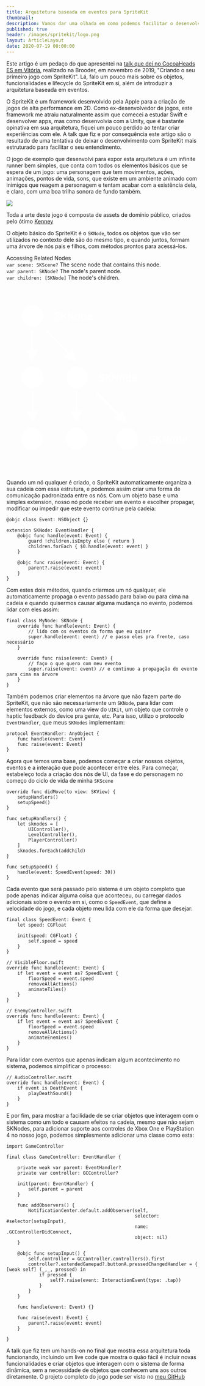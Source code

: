 ```yaml
---
title: Arquitetura baseada em eventos para SpriteKit
thumbnail: 
description: Vamos dar uma olhada em como podemos facilitar o desenvolvimento de apps com SpriteKit
published: true
header: /images/spritekit/logo.png
layout: ArticleLayout
date: 2020-07-19 00:00:00
---
```


Este artigo é um pedaço do que apresentei na [talk que dei no CocoaHeads ES em Vitória](https://www.youtube.com/watch?v=69lGgGLGoJQ), realizado na Brooder, em novembro de 2019, "Criando o seu primeiro jogo com SpriteKit". Lá, falo um pouco mais sobre os objetos, funcionalidades e lifecycle do SpriteKit em si, além de introduzir a arquitetura baseada em eventos.

O SpriteKit é um framework desenvolvido pela Apple para a criação de jogos de alta performance em 2D. Como ex-desenvolvedor de jogos, este framework me atraiu naturalmente assim que comecei a estudar Swift e desenvolver apps, mas como desenvolvia com a Unity, que é bastante opinativa em sua arquitetura, fiquei um pouco perdido ao tentar criar experiências com ele. A talk que fiz e por consequência este artigo são o resultado de uma tentativa de deixar o desenvolvimento com SpriteKit mais estruturado para facilitar o seu entendimento.

O jogo de exemplo que desenvolvi para expor esta arquitetura é um infinite runner bem simples, que conta com todos os elementos básicos que se espera de um jogo: uma personagem que tem movimentos, ações, animações, pontos de vida, sons, que existe em um ambiente animado com inimigos que reagem a personagem e tentam acabar com a existência dela, e claro, com uma boa trilha sonora de fundo também.

![](/images/spritekit/game.jpeg)
<p class="center muted caption">Toda a arte deste jogo é composta de assets de domínio público, criados pelo ótimo <a href="https://kenney.nl">Kenney</a></p>

O objeto básico do SpriteKit é o `SKNode`, todos os objetos que vão ser utilizados no contexto dele são do mesmo tipo, e quando juntos, formam uma árvore de nós pais e filhos, com métodos prontos para acessá-los.

<div class="appledoc">
    <div class="left-col">
        Accessing Related Nodes
    </div>
    <div class="right-col">
        <div class="var">
            <code>var <span class="blue">scene</span>: SKScene?</code>
            <span class="description">The scene node that contains this node.</span>
        </div>
        <div class="var">
            <code>var <span class="blue">parent</span>: SKNode?</code>
            <span class="description">The node's parent node.</span>
        </div>
        <div class="var">
            <code>var <span class="blue">children</span>: [SKNode]</code>
            <span class="description">The node's children.</span>
        </div>
    </div>
</div>

<svg viewBox="0 0 709 709" version="1.1" xmlns="http://www.w3.org/2000/svg" xmlns:xlink="http://www.w3.org/1999/xlink">
    <!-- Generator: Sketch 53.2 (72643) - https://sketchapp.com -->
    <title>Artboard</title>
    <desc>Created with Sketch.</desc>
    <g id="Artboard" stroke="none" stroke-width="1" fill="none" fill-rule="evenodd">
        <g id="Group" transform="translate(54.000000, 89.000000)" fill="#FFFFFF">
            <circle id="Oval-Copy-2" cx="42" cy="40" r="40"></circle>
            <circle id="Oval-Copy-3" cx="42" cy="266" r="40"></circle>
            <circle id="Oval-Copy-4" cx="206" cy="266" r="40"></circle>
            <path id="Line-2" d="M171.248424,178.905278 L94.1715729,101.828427 L91.3431458,99 L97,93.3431458 L99.8284271,96.1715729 L176.905278,173.248424 L189.6332,160.520502 L205.18955,207.18955 L158.520502,191.6332 L171.248424,178.905278 Z" fill-rule="nonzero"></path>
            <circle id="Oval-Copy-7" cx="392" cy="492" r="40"></circle>
            <path id="Line-2-Copy" d="M357.248424,404.905278 L280.171573,327.828427 L277.343146,325 L283,319.343146 L285.828427,322.171573 L362.905278,399.248424 L375.6332,386.520502 L391.18955,433.18955 L344.520502,417.6332 L357.248424,404.905278 Z" fill-rule="nonzero"></path>
            <path id="Line" d="M36.5,163.18955 L36.5,99 L36.5,95 L44.5,95 L44.5,99 L44.5,163.18955 L62.5,163.18955 L40.5,207.18955 L18.5,163.18955 L36.5,163.18955 Z" fill-rule="nonzero"></path>
            <path id="Line-Copy" d="M38.5,389.18955 L38.5,325 L38.5,321 L46.5,321 L46.5,325 L46.5,389.18955 L64.5,389.18955 L42.5,433.18955 L20.5,389.18955 L38.5,389.18955 Z" fill-rule="nonzero"></path>
            <path id="Line-Copy-2" d="M200.5,389.18955 L200.5,325 L200.5,321 L208.5,321 L208.5,325 L208.5,389.18955 L226.5,389.18955 L204.5,433.18955 L182.5,389.18955 L200.5,389.18955 Z" fill-rule="nonzero"></path>
            <path d="M123.542969,48.5117188 C123.542969,47.1835938 124.460938,46.2460938 125.652344,46.2460938 C126.53125,46.2460938 127.253906,46.6171875 128.191406,47.6328125 C129.695312,49.3710938 131.6875,50.2695312 134.011719,50.2695312 C137.136719,50.2695312 138.914062,49.0195312 138.914062,46.8515625 C138.914062,45.0546875 137.664062,43.9414062 134.773438,43.2578125 L130.789062,42.28125 C126.199219,41.2265625 123.914062,38.7851562 123.914062,34.9179688 C123.914062,30.015625 127.78125,26.8320312 133.71875,26.8320312 C136.902344,26.8320312 139.753906,27.75 141.511719,29.3710938 C142.722656,30.4648438 143.367188,31.7148438 143.367188,32.9453125 C143.367188,34.1757812 142.507812,35.015625 141.238281,35.015625 C140.417969,35.015625 139.714844,34.6640625 139.089844,33.8828125 C137.898438,32.1054688 136.101562,31.109375 133.796875,31.109375 C131.023438,31.109375 129.246094,32.4375 129.246094,34.5078125 C129.246094,36.1679688 130.457031,37.3398438 132.9375,37.90625 L136.941406,38.8632812 C141.824219,39.9765625 144.128906,42.3398438 144.128906,46.265625 C144.128906,51.34375 140.085938,54.5664062 133.71875,54.5664062 C130.261719,54.5664062 127.195312,53.609375 125.4375,51.9492188 C124.207031,50.8164062 123.542969,49.625 123.542969,48.5117188 Z M166.355469,54.1171875 C165.359375,54.1171875 164.519531,53.5898438 163.640625,52.3789062 L156.492188,42.3984375 L153.679688,45.2890625 L153.679688,51.34375 C153.679688,53.1601562 152.742188,54.1953125 151.082031,54.1953125 C149.402344,54.1953125 148.40625,53.140625 148.40625,51.34375 L148.40625,29.9960938 C148.40625,28.1992188 149.363281,27.1445312 151.042969,27.1445312 C152.703125,27.1445312 153.679688,28.1992188 153.679688,29.9960938 L153.679688,39.0195312 L153.972656,39.0195312 L163.777344,28.4726562 C164.578125,27.5742188 165.222656,27.2226562 165.984375,27.2226562 C167.3125,27.2226562 168.328125,28.2382812 168.328125,29.5273438 C168.328125,30.2109375 168.074219,30.6992188 167.234375,31.5976562 L160.417969,39 L167.742188,49.0195312 C168.699219,50.3085938 168.933594,50.8554688 168.933594,51.5976562 C168.933594,53.0820312 167.878906,54.1171875 166.355469,54.1171875 Z M177.957031,51.4023438 C177.957031,53.1601562 177.058594,54.1953125 175.496094,54.1953125 C173.933594,54.1953125 173.015625,53.140625 173.015625,51.4023438 L173.015625,30.328125 C173.015625,28.2382812 173.933594,27.1445312 175.730469,27.1445312 C177,27.1445312 177.742188,27.8671875 178.835938,29.4882812 L189.070312,45.0742188 L189.285156,45.0742188 L189.285156,29.9375 C189.285156,28.1796875 190.183594,27.1445312 191.746094,27.1445312 C193.308594,27.1445312 194.246094,28.1992188 194.246094,29.9375 L194.246094,51.1289062 C194.246094,53.1210938 193.347656,54.1953125 191.667969,54.1953125 C190.398438,54.1953125 189.65625,53.6679688 188.503906,51.9296875 L178.171875,36.1679688 L177.957031,36.1679688 L177.957031,51.4023438 Z M208.328125,32.828125 C213.972656,32.828125 217.878906,36.4023438 217.878906,42.359375 L217.878906,44.8007812 C217.878906,50.953125 213.972656,54.4492188 208.328125,54.4492188 C202.664062,54.4492188 198.757812,50.953125 198.757812,44.8203125 L198.757812,42.3789062 C198.757812,36.4023438 202.664062,32.828125 208.328125,32.828125 Z M208.328125,36.8320312 C205.691406,36.8320312 204.050781,38.9804688 204.050781,42.4765625 L204.050781,44.78125 C204.050781,48.3164062 205.691406,50.4453125 208.328125,50.4453125 C211.003906,50.4453125 212.585938,48.3164062 212.585938,44.78125 L212.585938,42.4765625 C212.585938,38.9804688 211.003906,36.8320312 208.328125,36.8320312 Z M235.085938,50.6992188 C234.421875,52.828125 231.980469,54.2734375 229.011719,54.2734375 C224.265625,54.2734375 221.277344,50.7773438 221.277344,45.1914062 L221.277344,42.0273438 C221.277344,36.421875 224.285156,32.9453125 229.070312,32.9453125 C231.960938,32.9453125 234.1875,34.234375 234.988281,36.3632812 L235.242188,36.3632812 L235.242188,28.6289062 C235.242188,26.8125 236.160156,25.7773438 237.820312,25.7773438 C239.460938,25.7773438 240.398438,26.8125 240.398438,28.6289062 L240.398438,51.3632812 C240.398438,53.1796875 239.5,54.1953125 237.859375,54.1953125 C236.355469,54.1953125 235.4375,53.2773438 235.339844,51.6757812 L235.339844,50.6992188 L235.085938,50.6992188 Z M226.570312,44.6640625 C226.570312,48.1210938 228.152344,50.171875 230.867188,50.171875 C233.542969,50.171875 235.242188,48.140625 235.242188,44.8789062 L235.242188,42.125 C235.242188,39.1171875 233.425781,37.0664062 230.789062,37.0664062 C228.132812,37.0664062 226.570312,39.1367188 226.570312,42.5742188 L226.570312,44.6640625 Z M244.773438,44.9960938 L244.773438,42.3203125 C244.773438,36.65625 248.523438,32.828125 254.089844,32.828125 C259.363281,32.828125 263.09375,36.578125 263.09375,41.6953125 C263.09375,44.0195312 262.429688,44.78125 260.496094,44.78125 L250.007812,44.78125 L250.007812,45.6796875 C250.027344,48.5703125 251.863281,50.4257812 254.929688,50.4257812 C256.53125,50.4257812 257.664062,50.0351562 258.582031,49.2734375 C259.578125,48.5117188 259.929688,48.21875 260.730469,48.21875 C261.804688,48.21875 262.546875,48.9609375 262.546875,50.09375 C262.546875,51.0117188 261.980469,51.890625 261.003906,52.59375 C259.636719,53.7460938 257.273438,54.4492188 254.597656,54.4492188 C248.523438,54.4492188 244.773438,50.875 244.773438,44.9960938 Z M250.007812,41.5195312 L258.171875,41.5195312 L258.171875,41.4804688 C258.171875,38.6484375 256.609375,36.8125 254.167969,36.8125 C251.628906,36.8125 250.007812,38.6875 250.007812,41.4804688 L250.007812,41.5195312 Z" id="SKNode" fill-rule="nonzero"></path>
            <path d="M287.542969,274.511719 C287.542969,273.183594 288.460938,272.246094 289.652344,272.246094 C290.53125,272.246094 291.253906,272.617188 292.191406,273.632812 C293.695312,275.371094 295.6875,276.269531 298.011719,276.269531 C301.136719,276.269531 302.914062,275.019531 302.914062,272.851562 C302.914062,271.054688 301.664062,269.941406 298.773438,269.257812 L294.789062,268.28125 C290.199219,267.226562 287.914062,264.785156 287.914062,260.917969 C287.914062,256.015625 291.78125,252.832031 297.71875,252.832031 C300.902344,252.832031 303.753906,253.75 305.511719,255.371094 C306.722656,256.464844 307.367188,257.714844 307.367188,258.945312 C307.367188,260.175781 306.507812,261.015625 305.238281,261.015625 C304.417969,261.015625 303.714844,260.664062 303.089844,259.882812 C301.898438,258.105469 300.101562,257.109375 297.796875,257.109375 C295.023438,257.109375 293.246094,258.4375 293.246094,260.507812 C293.246094,262.167969 294.457031,263.339844 296.9375,263.90625 L300.941406,264.863281 C305.824219,265.976562 308.128906,268.339844 308.128906,272.265625 C308.128906,277.34375 304.085938,280.566406 297.71875,280.566406 C294.261719,280.566406 291.195312,279.609375 289.4375,277.949219 C288.207031,276.816406 287.542969,275.625 287.542969,274.511719 Z M330.355469,280.117188 C329.359375,280.117188 328.519531,279.589844 327.640625,278.378906 L320.492188,268.398438 L317.679688,271.289062 L317.679688,277.34375 C317.679688,279.160156 316.742188,280.195312 315.082031,280.195312 C313.402344,280.195312 312.40625,279.140625 312.40625,277.34375 L312.40625,255.996094 C312.40625,254.199219 313.363281,253.144531 315.042969,253.144531 C316.703125,253.144531 317.679688,254.199219 317.679688,255.996094 L317.679688,265.019531 L317.972656,265.019531 L327.777344,254.472656 C328.578125,253.574219 329.222656,253.222656 329.984375,253.222656 C331.3125,253.222656 332.328125,254.238281 332.328125,255.527344 C332.328125,256.210938 332.074219,256.699219 331.234375,257.597656 L324.417969,265 L331.742188,275.019531 C332.699219,276.308594 332.933594,276.855469 332.933594,277.597656 C332.933594,279.082031 331.878906,280.117188 330.355469,280.117188 Z M341.957031,277.402344 C341.957031,279.160156 341.058594,280.195312 339.496094,280.195312 C337.933594,280.195312 337.015625,279.140625 337.015625,277.402344 L337.015625,256.328125 C337.015625,254.238281 337.933594,253.144531 339.730469,253.144531 C341,253.144531 341.742188,253.867188 342.835938,255.488281 L353.070312,271.074219 L353.285156,271.074219 L353.285156,255.9375 C353.285156,254.179688 354.183594,253.144531 355.746094,253.144531 C357.308594,253.144531 358.246094,254.199219 358.246094,255.9375 L358.246094,277.128906 C358.246094,279.121094 357.347656,280.195312 355.667969,280.195312 C354.398438,280.195312 353.65625,279.667969 352.503906,277.929688 L342.171875,262.167969 L341.957031,262.167969 L341.957031,277.402344 Z M372.328125,258.828125 C377.972656,258.828125 381.878906,262.402344 381.878906,268.359375 L381.878906,270.800781 C381.878906,276.953125 377.972656,280.449219 372.328125,280.449219 C366.664062,280.449219 362.757812,276.953125 362.757812,270.820312 L362.757812,268.378906 C362.757812,262.402344 366.664062,258.828125 372.328125,258.828125 Z M372.328125,262.832031 C369.691406,262.832031 368.050781,264.980469 368.050781,268.476562 L368.050781,270.78125 C368.050781,274.316406 369.691406,276.445312 372.328125,276.445312 C375.003906,276.445312 376.585938,274.316406 376.585938,270.78125 L376.585938,268.476562 C376.585938,264.980469 375.003906,262.832031 372.328125,262.832031 Z M399.085938,276.699219 C398.421875,278.828125 395.980469,280.273438 393.011719,280.273438 C388.265625,280.273438 385.277344,276.777344 385.277344,271.191406 L385.277344,268.027344 C385.277344,262.421875 388.285156,258.945312 393.070312,258.945312 C395.960938,258.945312 398.1875,260.234375 398.988281,262.363281 L399.242188,262.363281 L399.242188,254.628906 C399.242188,252.8125 400.160156,251.777344 401.820312,251.777344 C403.460938,251.777344 404.398438,252.8125 404.398438,254.628906 L404.398438,277.363281 C404.398438,279.179688 403.5,280.195312 401.859375,280.195312 C400.355469,280.195312 399.4375,279.277344 399.339844,277.675781 L399.339844,276.699219 L399.085938,276.699219 Z M390.570312,270.664062 C390.570312,274.121094 392.152344,276.171875 394.867188,276.171875 C397.542969,276.171875 399.242188,274.140625 399.242188,270.878906 L399.242188,268.125 C399.242188,265.117188 397.425781,263.066406 394.789062,263.066406 C392.132812,263.066406 390.570312,265.136719 390.570312,268.574219 L390.570312,270.664062 Z M408.773438,270.996094 L408.773438,268.320312 C408.773438,262.65625 412.523438,258.828125 418.089844,258.828125 C423.363281,258.828125 427.09375,262.578125 427.09375,267.695312 C427.09375,270.019531 426.429688,270.78125 424.496094,270.78125 L414.007812,270.78125 L414.007812,271.679688 C414.027344,274.570312 415.863281,276.425781 418.929688,276.425781 C420.53125,276.425781 421.664062,276.035156 422.582031,275.273438 C423.578125,274.511719 423.929688,274.21875 424.730469,274.21875 C425.804688,274.21875 426.546875,274.960938 426.546875,276.09375 C426.546875,277.011719 425.980469,277.890625 425.003906,278.59375 C423.636719,279.746094 421.273438,280.449219 418.597656,280.449219 C412.523438,280.449219 408.773438,276.875 408.773438,270.996094 Z M414.007812,267.519531 L422.171875,267.519531 L422.171875,267.480469 C422.171875,264.648438 420.609375,262.8125 418.167969,262.8125 C415.628906,262.8125 414.007812,264.6875 414.007812,267.480469 L414.007812,267.519531 Z" id="SKNode" fill-rule="nonzero"></path>
            <path d="M473.542969,500.511719 C473.542969,499.183594 474.460938,498.246094 475.652344,498.246094 C476.53125,498.246094 477.253906,498.617188 478.191406,499.632812 C479.695312,501.371094 481.6875,502.269531 484.011719,502.269531 C487.136719,502.269531 488.914062,501.019531 488.914062,498.851562 C488.914062,497.054688 487.664062,495.941406 484.773438,495.257812 L480.789062,494.28125 C476.199219,493.226562 473.914062,490.785156 473.914062,486.917969 C473.914062,482.015625 477.78125,478.832031 483.71875,478.832031 C486.902344,478.832031 489.753906,479.75 491.511719,481.371094 C492.722656,482.464844 493.367188,483.714844 493.367188,484.945312 C493.367188,486.175781 492.507812,487.015625 491.238281,487.015625 C490.417969,487.015625 489.714844,486.664062 489.089844,485.882812 C487.898438,484.105469 486.101562,483.109375 483.796875,483.109375 C481.023438,483.109375 479.246094,484.4375 479.246094,486.507812 C479.246094,488.167969 480.457031,489.339844 482.9375,489.90625 L486.941406,490.863281 C491.824219,491.976562 494.128906,494.339844 494.128906,498.265625 C494.128906,503.34375 490.085938,506.566406 483.71875,506.566406 C480.261719,506.566406 477.195312,505.609375 475.4375,503.949219 C474.207031,502.816406 473.542969,501.625 473.542969,500.511719 Z M516.355469,506.117188 C515.359375,506.117188 514.519531,505.589844 513.640625,504.378906 L506.492188,494.398438 L503.679688,497.289062 L503.679688,503.34375 C503.679688,505.160156 502.742188,506.195312 501.082031,506.195312 C499.402344,506.195312 498.40625,505.140625 498.40625,503.34375 L498.40625,481.996094 C498.40625,480.199219 499.363281,479.144531 501.042969,479.144531 C502.703125,479.144531 503.679688,480.199219 503.679688,481.996094 L503.679688,491.019531 L503.972656,491.019531 L513.777344,480.472656 C514.578125,479.574219 515.222656,479.222656 515.984375,479.222656 C517.3125,479.222656 518.328125,480.238281 518.328125,481.527344 C518.328125,482.210938 518.074219,482.699219 517.234375,483.597656 L510.417969,491 L517.742188,501.019531 C518.699219,502.308594 518.933594,502.855469 518.933594,503.597656 C518.933594,505.082031 517.878906,506.117188 516.355469,506.117188 Z M527.957031,503.402344 C527.957031,505.160156 527.058594,506.195312 525.496094,506.195312 C523.933594,506.195312 523.015625,505.140625 523.015625,503.402344 L523.015625,482.328125 C523.015625,480.238281 523.933594,479.144531 525.730469,479.144531 C527,479.144531 527.742188,479.867188 528.835938,481.488281 L539.070312,497.074219 L539.285156,497.074219 L539.285156,481.9375 C539.285156,480.179688 540.183594,479.144531 541.746094,479.144531 C543.308594,479.144531 544.246094,480.199219 544.246094,481.9375 L544.246094,503.128906 C544.246094,505.121094 543.347656,506.195312 541.667969,506.195312 C540.398438,506.195312 539.65625,505.667969 538.503906,503.929688 L528.171875,488.167969 L527.957031,488.167969 L527.957031,503.402344 Z M558.328125,484.828125 C563.972656,484.828125 567.878906,488.402344 567.878906,494.359375 L567.878906,496.800781 C567.878906,502.953125 563.972656,506.449219 558.328125,506.449219 C552.664062,506.449219 548.757812,502.953125 548.757812,496.820312 L548.757812,494.378906 C548.757812,488.402344 552.664062,484.828125 558.328125,484.828125 Z M558.328125,488.832031 C555.691406,488.832031 554.050781,490.980469 554.050781,494.476562 L554.050781,496.78125 C554.050781,500.316406 555.691406,502.445312 558.328125,502.445312 C561.003906,502.445312 562.585938,500.316406 562.585938,496.78125 L562.585938,494.476562 C562.585938,490.980469 561.003906,488.832031 558.328125,488.832031 Z M585.085938,502.699219 C584.421875,504.828125 581.980469,506.273438 579.011719,506.273438 C574.265625,506.273438 571.277344,502.777344 571.277344,497.191406 L571.277344,494.027344 C571.277344,488.421875 574.285156,484.945312 579.070312,484.945312 C581.960938,484.945312 584.1875,486.234375 584.988281,488.363281 L585.242188,488.363281 L585.242188,480.628906 C585.242188,478.8125 586.160156,477.777344 587.820312,477.777344 C589.460938,477.777344 590.398438,478.8125 590.398438,480.628906 L590.398438,503.363281 C590.398438,505.179688 589.5,506.195312 587.859375,506.195312 C586.355469,506.195312 585.4375,505.277344 585.339844,503.675781 L585.339844,502.699219 L585.085938,502.699219 Z M576.570312,496.664062 C576.570312,500.121094 578.152344,502.171875 580.867188,502.171875 C583.542969,502.171875 585.242188,500.140625 585.242188,496.878906 L585.242188,494.125 C585.242188,491.117188 583.425781,489.066406 580.789062,489.066406 C578.132812,489.066406 576.570312,491.136719 576.570312,494.574219 L576.570312,496.664062 Z M594.773438,496.996094 L594.773438,494.320312 C594.773438,488.65625 598.523438,484.828125 604.089844,484.828125 C609.363281,484.828125 613.09375,488.578125 613.09375,493.695312 C613.09375,496.019531 612.429688,496.78125 610.496094,496.78125 L600.007812,496.78125 L600.007812,497.679688 C600.027344,500.570312 601.863281,502.425781 604.929688,502.425781 C606.53125,502.425781 607.664062,502.035156 608.582031,501.273438 C609.578125,500.511719 609.929688,500.21875 610.730469,500.21875 C611.804688,500.21875 612.546875,500.960938 612.546875,502.09375 C612.546875,503.011719 611.980469,503.890625 611.003906,504.59375 C609.636719,505.746094 607.273438,506.449219 604.597656,506.449219 C598.523438,506.449219 594.773438,502.875 594.773438,496.996094 Z M600.007812,493.519531 L608.171875,493.519531 L608.171875,493.480469 C608.171875,490.648438 606.609375,488.8125 604.167969,488.8125 C601.628906,488.8125 600.007812,490.6875 600.007812,493.480469 L600.007812,493.519531 Z" id="SKNode" fill-rule="nonzero"></path>
            <circle id="Oval-Copy-6" cx="40" cy="492" r="40"></circle>
            <circle id="Oval-Copy-5" cx="204" cy="492" r="40"></circle>
        </g>
    </g>
</svg>


Quando um nó qualquer é criado, o SpriteKit automaticamente organiza a sua cadeia com essa estrutura, e podemos assim criar uma forma de comunicação padronizada entre os nós. Com um objeto base e uma simples extension, nosso nó pode receber um evento e escolher propagar, modificar ou impedir que este evento continue pela cadeia: 

```
@objc class Event: NSObject {}

extension SKNode: EventHandler {
    @objc func handle(event: Event) {
        guard !children.isEmpty else { return }
        children.forEach { $0.handle(event: event) }
    }

    @objc func raise(event: Event) {
        parent?.raise(event: event)
    }
}
```

Com estes dois métodos, quando criarmos um nó qualquer, ele automaticamente propaga o evento passado para baixo ou para cima na cadeia e quando quisermos causar alguma mudança no evento, podemos lidar com eles assim:

```
final class MyNode: SKNode {
    override func handle(event: Event) {
        // lido com os eventos da forma que eu quiser
        super.handle(event: event) // e passo eles pra frente, caso necessário
    }

    override func raise(event: Event) {
        // faço o que quero com meu evento
        super.raise(event: event) // e continuo a propagação do evento para cima na árvore
    }
}
```

Também podemos criar elementos na árvore que não fazem parte do SpriteKit, que não são necessariamente um `SKNode`, para lidar com elementos externos, como uma view do `UIKit`, um objeto que controle o haptic feedback do device pra gente, etc. Para isso, utilizo o protocolo `EventHandler`, que meus `SKNodes` implementam:

```
protocol EventHandler: AnyObject {
    func handle(event: Event)
    func raise(event: Event)
}
```

Agora que temos uma base, podemos começar a criar nossos objetos, eventos e a interação que pode acontecer entre eles. Para começar, estabeleço toda a criação dos nós de UI, da fase e do personagem no começo do ciclo de vida de minha `SKScene`

```    
override func didMove(to view: SKView) {
    setupHandlers()
    setupSpeed()
}

func setupHandlers() {
    let sknodes = [
        UIController(),
        LevelController(),
        PlayerController()
    ]
    sknodes.forEach(addChild)
}

func setupSpeed() {
    handle(event: SpeedEvent(speed: 30))
}
```

Cada evento que será passado pelo sistema é um objeto completo que pode apenas indicar alguma coisa que aconteceu, ou carregar dados adicionais sobre o evento em si, como o `SpeedEvent`, que define a velocidade do jogo, e cada objeto meu lida com ele da forma que desejar:

```
final class SpeedEvent: Event {
    let speed: CGFloat

    init(speed: CGFloat) {
        self.speed = speed
    }
}

// VisibleFloor.swift 
override func handle(event: Event) {
    if let event = event as? SpeedEvent {
        floorSpeed = event.speed
        removeAllActions()
        animateTiles()
    }
}

// EnemyController.swift
override func handle(event: Event) {
    if let event = event as? SpeedEvent {
        floorSpeed = event.speed
        removeAllActions()
        animateEnemies()
    }
}
```

Para lidar com eventos que apenas indicam algum acontecimento no sistema, podemos simplificar o processo:

```
// AudioController.swift
override func handle(event: Event) {
    if event is DeathEvent {
        playDeathSound()
    }
}
```

E por fim, para mostrar a facilidade de se criar objetos que interagem com o sistema como um todo e causam efeitos na cadeia, mesmo que não sejam SKNodes, para adicionar suporte aos controles de Xbox One e PlayStation 4 no nosso jogo, podemos simplesmente adicionar uma classe como esta: 

```
import GameController

final class GameController: EventHandler {

    private weak var parent: EventHandler?
    private var controller: GCController?

    init(parent: EventHandler) {
        self.parent = parent
    }

    func addObservers() {
        NotificationCenter.default.addObserver(self,
                                               selector: #selector(setupInput),
                                               name: .GCControllerDidConnect, 
                                               object: nil)
    }

    @objc func setupInput() {
        self.controller = GCController.controllers().first
        controller?.extendedGamepad?.buttonA.pressedChangedHandler = { [weak self] (_,_, pressed) in
            if pressed {
                self?.raise(event: InteractionEvent(type: .tap))
            }
        }
    }

    func handle(event: Event) {}

    func raise(event: Event) {
        parent?.raise(event: event)
    }

}
```

A talk que fiz tem um hands-on no final que mostra essa arquitetura toda funcionando, incluindo um live code que mostra o quão fácil é incluir novas funcionalidades e criar objetos que interagem com o sistema de forma dinâmica, sem a necessidade de objetos que conhecem uns aos outros diretamente. O projeto completo do jogo pode ser visto no [meu GitHub](https://github.com/loloop/SpriteKitCocoaHeadsES)
